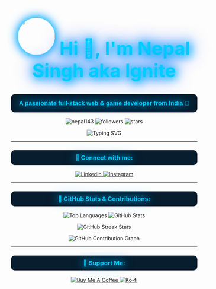 <!-- Epic GitHub README -->
<h1 align="center" style="font-size: 50px; color: #00ccff; text-shadow: 4px 4px 20px #00ccff, 0 0 30px #0088ff, 0 0 50px #0055ff;">
  <img src="YOUR_PROFILE_PICTURE_LINK" width="100" style="border-radius: 50%; box-shadow: 0 0 20px #00ccff, 0 0 30px #0088ff;"> Hi 👋, I'm Nepal Singh aka Ignite
</h1>

<h3 align="center" style="font-family: 'Arial', sans-serif; background-color: #081d2e; padding: 15px; border-radius: 10px; color: #00ccff; text-shadow: 0 0 20px #00ccff, 0 0 35px #0088ff;">
  A passionate full-stack web & game developer from India 🚀
</h3>

<p align="center">
  <img src="https://komarev.com/ghpvc/?username=nepal143&label=Profile%20views&color=00ccff&style=flat" alt="nepal143" />
  <img src="https://img.shields.io/github/followers/nepal143?label=Follow%20Me&color=00ccff&style=flat-square" alt="followers">
  <img src="https://img.shields.io/github/stars/nepal143?label=Stars&color=00ccff&style=flat-square" alt="stars">
</p>

<div align="center">
  <img src="https://readme-typing-svg.herokuapp.com?font=Fira+Code&color=%2300CCFF&size=26&center=true&vCenter=true&width=600&lines=React+Developer;Node.js+Enthusiast;Full+Stack+Expert;Game+Developer;Always+Learning;Exploring+AI+%26+VR" alt="Typing SVG" />
</div>

---

<h3 align="center" style="background-color: #081d2e; padding: 10px; border-radius: 10px; color: #00ccff; text-shadow: 0 0 20px #00ccff, 0 0 35px #0088ff;">
  🔗 Connect with me:
</h3>
<p align="center">
  <a href="https://linkedin.com/in/nepal-singh-580b45249" target="_blank">
    <img src="https://img.shields.io/badge/LinkedIn-%230077B5.svg?style=for-the-badge&logo=linkedin&logoColor=white" alt="LinkedIn">
  </a>
  <a href="https://instagram.com/ignite_ns" target="_blank">
    <img src="https://img.shields.io/badge/Instagram-%23E4405F.svg?style=for-the-badge&logo=instagram&logoColor=white" alt="Instagram">
  </a>
</p>

---

<h3 align="center" style="background-color: #081d2e; padding: 10px; border-radius: 10px; color: #00ccff; text-shadow: 0 0 20px #00ccff, 0 0 35px #0088ff;">🚀 GitHub Stats & Contributions:</h3>
<p align="center">
  <img src="https://github-readme-stats.vercel.app/api/top-langs?username=nepal143&show_icons=true&locale=en&layout=compact&bg_color=081d2e&title_color=00ccff&text_color=ffffff&icon_color=00ccff&hide_border=true" alt="Top Languages"/>
  <img src="https://github-readme-stats.vercel.app/api?username=nepal143&show_icons=true&locale=en&bg_color=081d2e&title_color=00ccff&text_color=ffffff&icon_color=00ccff&hide_border=true" alt="GitHub Stats"/>
</p>
<div align="center">
  <img src="https://github-readme-streak-stats.herokuapp.com/?user=nepal143&theme=dark&background=081d2e&stroke=00ccff&ring=00ccff&fire=00ccff&currStreakNum=ffffff&sideNums=ffffff&currStreakLabel=00ccff&sideLabels=00ccff&dates=ffffff" alt="GitHub Streak Stats"/>
</div>
<p align="center">
  <img src="https://github-readme-activity-graph.vercel.app/graph?username=nepal143&custom_title=Nepal's%20Contribution%20Graph&bg_color=081d2e&color=00ccff&line=00ccff&point=ffffff&area=true&hide_border=true" alt="GitHub Contribution Graph"/>
</p>

---

<h3 align="center" style="background-color: #081d2e; padding: 10px; border-radius: 10px; color: #00ccff; text-shadow: 0 0 20px #00ccff, 0 0 35px #0088ff;">💖 Support Me:</h3>
<p align="center">
  <a href="https://www.buymeacoffee.com/nepalsss00a" target="_blank">
    <img src="https://img.shields.io/badge/Buy_Me_A_Coffee-%23FFDD00.svg?style=for-the-badge&logo=buy-me-a-coffee&logoColor=black" alt="Buy Me A Coffee">
  </a>
  <a href="https://ko-fi.com/nepalsss007" target="_blank">
    <img src="https://img.shields.io/badge/Kofi-%23FF5E5B.svg?style=for-the-badge&logo=ko-fi&logoColor=white" alt="Ko-fi">
  </a>
</p>

